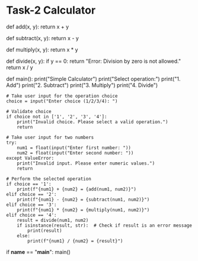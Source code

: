 # Task-2 Calculator

def add(x, y):
    return x + y

def subtract(x, y):
    return x - y

def multiply(x, y):
    return x * y

def divide(x, y):
    if y == 0:
        return "Error: Division by zero is not allowed."
    return x / y

def main():
    print("Simple Calculator")
    print("Select operation:")
    print("1. Add")
    print("2. Subtract")
    print("3. Multiply")
    print("4. Divide")
    
    # Take user input for the operation choice
    choice = input("Enter choice (1/2/3/4): ")
    
    # Validate choice
    if choice not in ['1', '2', '3', '4']:
        print("Invalid choice. Please select a valid operation.")
        return

    # Take user input for two numbers
    try:
        num1 = float(input("Enter first number: "))
        num2 = float(input("Enter second number: "))
    except ValueError:
        print("Invalid input. Please enter numeric values.")
        return

    # Perform the selected operation
    if choice == '1':
        print(f"{num1} + {num2} = {add(num1, num2)}")
    elif choice == '2':
        print(f"{num1} - {num2} = {subtract(num1, num2)}")
    elif choice == '3':
        print(f"{num1} * {num2} = {multiply(num1, num2)}")
    elif choice == '4':
        result = divide(num1, num2)
        if isinstance(result, str):  # Check if result is an error message
            print(result)
        else:
            print(f"{num1} / {num2} = {result}")

if __name__ == "__main__":
    main()
